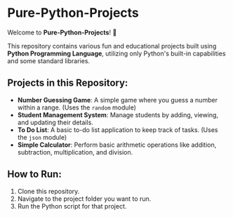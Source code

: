 # Pure-Python-Projects

Welcome to **Pure-Python-Projects**! 🎉

This repository contains various fun and educational projects built using **Python Programming Language**, utilizing only Python's built-in capabilities and some standard libraries.

## Projects in this Repository:

- **Number Guessing Game**: A simple game where you guess a number within a range. (Uses the `random` module)
- **Student Management System**: Manage students by adding, viewing, and updating their details.
- **To Do List**: A basic to-do list application to keep track of tasks. (Uses the `json` module)
- **Simple Calculator**: Perform basic arithmetic operations like addition, subtraction, multiplication, and division.

## How to Run:

1. Clone this repository.
2. Navigate to the project folder you want to run.
3. Run the Python script for that project.